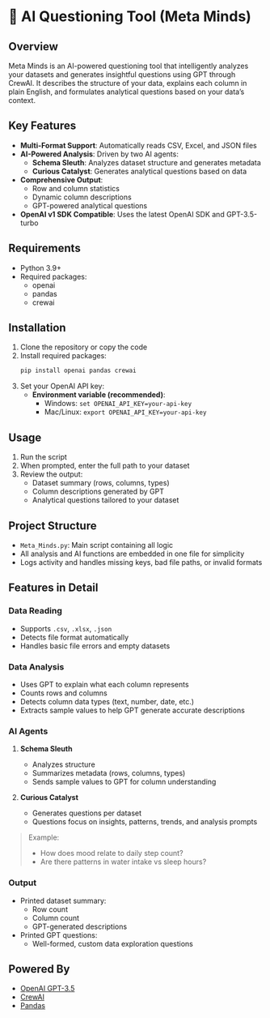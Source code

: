 

# 🧠 AI Questioning Tool (Meta Minds)

## Overview
Meta Minds is an AI-powered questioning tool that intelligently analyzes your datasets and generates insightful questions using GPT through CrewAI. It describes the structure of your data, explains each column in plain English, and formulates analytical questions based on your data’s context.

## Key Features
- **Multi-Format Support**: Automatically reads CSV, Excel, and JSON files
- **AI-Powered Analysis**: Driven by two AI agents:
  - **Schema Sleuth**: Analyzes dataset structure and generates metadata
  - **Curious Catalyst**: Generates analytical questions based on data
- **Comprehensive Output**:
  - Row and column statistics
  - Dynamic column descriptions
  - GPT-powered analytical questions
- **OpenAI v1 SDK Compatible**: Uses the latest OpenAI SDK and GPT-3.5-turbo

## Requirements
- Python 3.9+
- Required packages:
  - openai
  - pandas
  - crewai

## Installation
1. Clone the repository or copy the code
2. Install required packages:
   ```bash
   pip install openai pandas crewai
   ```
3. Set your OpenAI API key:
   - **Environment variable (recommended)**:
     - Windows: `set OPENAI_API_KEY=your-api-key`
     - Mac/Linux: `export OPENAI_API_KEY=your-api-key`

## Usage
1. Run the script
2. When prompted, enter the full path to your dataset
3. Review the output:
   - Dataset summary (rows, columns, types)
   - Column descriptions generated by GPT
   - Analytical questions tailored to your dataset

## Project Structure
- `Meta_Minds.py`: Main script containing all logic
- All analysis and AI functions are embedded in one file for simplicity
- Logs activity and handles missing keys, bad file paths, or invalid formats

## Features in Detail

### Data Reading
- Supports `.csv`, `.xlsx`, `.json`
- Detects file format automatically
- Handles basic file errors and empty datasets

### Data Analysis
- Uses GPT to explain what each column represents
- Counts rows and columns
- Detects column data types (text, number, date, etc.)
- Extracts sample values to help GPT generate accurate descriptions

### AI Agents

1. **Schema Sleuth**
   - Analyzes structure
   - Summarizes metadata (rows, columns, types)
   - Sends sample values to GPT for column understanding

2. **Curious Catalyst**
   - Generates questions per dataset
   - Questions focus on insights, patterns, trends, and analysis prompts

> Example:
> - How does mood relate to daily step count?
> - Are there patterns in water intake vs sleep hours?

### Output
- Printed dataset summary:
  - Row count
  - Column count
  - GPT-generated descriptions
- Printed GPT questions:
  - Well-formed, custom data exploration questions

## Powered By
- [OpenAI GPT-3.5](https://platform.openai.com/docs)
- [CrewAI](https://github.com/joaomdmoura/crewai)
- [Pandas](https://pandas.pydata.org/)


